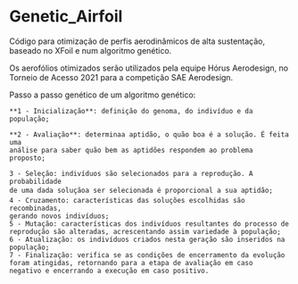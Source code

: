 # Genetic_Airfoil

Código para otimização de perfis aerodinâmicos de alta sustentação, baseado no XFoil e num algoritmo genético.

Os aerofólios otimizados serão utilizados pela equipe Hórus Aerodesign, no Torneio de Acesso 2021 para a competição SAE Aerodesign.

Passo a passo genético de um algoritmo genético:

    **1 - Inicialização**: definição do genoma, do indivíduo e da população;
    
    **2 - Avaliação**: determinaa aptidão, o quão boa é a solução. É feita uma 
    análise para saber quão bem as aptidões respondem ao problema proposto;
    
    3 - Seleção: indivíduos são selecionados para a reprodução. A probabilidade 
    de uma dada soluçãoa ser selecionada é proporcional a sua aptidão;
    4 - Cruzamento: características das soluções escolhidas são recombinadas, 
    gerando novos indivíduos;
    5 - Mutação: características dos indivíduos resultantes do processo de
    reprodução são alteradas, acrescentando assim variedade à população;
    6 - Atualização: os indivíduos criados nesta geração são inseridos na
    população;
    7 - Finalização: verifica se as condições de encerramento da evolução
    foram atingidas, retornando para a etapa de avaliação em caso
    negativo e encerrando a execução em caso positivo.
  
